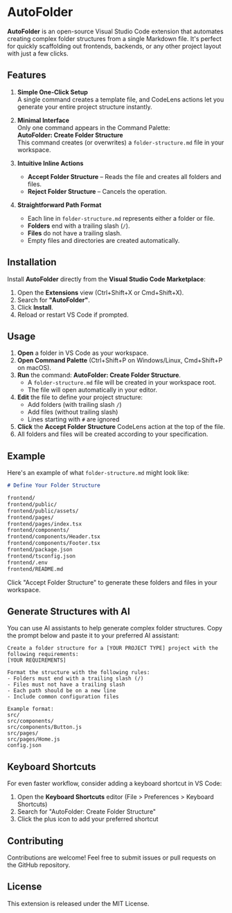 # AutoFolder

**AutoFolder** is an open-source Visual Studio Code extension that automates creating complex folder structures from a single Markdown file. It's perfect for quickly scaffolding out frontends, backends, or any other project layout with just a few clicks.

## Features

1. **Simple One-Click Setup**  
   A single command creates a template file, and CodeLens actions let you generate your entire project structure instantly.

2. **Minimal Interface**  
   Only one command appears in the Command Palette:  
   **AutoFolder: Create Folder Structure**  
   This command creates (or overwrites) a `folder-structure.md` file in your workspace.

3. **Intuitive Inline Actions**  
   - **Accept Folder Structure** – Reads the file and creates all folders and files.  
   - **Reject Folder Structure** – Cancels the operation.

4. **Straightforward Path Format**  
   - Each line in `folder-structure.md` represents either a folder or file.  
   - **Folders** end with a trailing slash (`/`).  
   - **Files** do not have a trailing slash.  
   - Empty files and directories are created automatically.

## Installation

Install **AutoFolder** directly from the **Visual Studio Code Marketplace**:

1. Open the **Extensions** view (Ctrl+Shift+X or Cmd+Shift+X).
2. Search for **"AutoFolder"**.
3. Click **Install**.
4. Reload or restart VS Code if prompted.

## Usage

1. **Open** a folder in VS Code as your workspace.
2. **Open Command Palette** (Ctrl+Shift+P on Windows/Linux, Cmd+Shift+P on macOS).
3. **Run** the command: **AutoFolder: Create Folder Structure**.
   - A `folder-structure.md` file will be created in your workspace root.
   - The file will open automatically in your editor.
4. **Edit** the file to define your project structure:
   - Add folders (with trailing slash `/`)
   - Add files (without trailing slash)
   - Lines starting with `#` are ignored
5. **Click** the **Accept Folder Structure** CodeLens action at the top of the file.
6. All folders and files will be created according to your specification.

## Example

Here's an example of what `folder-structure.md` might look like:

```markdown
# Define Your Folder Structure

frontend/
frontend/public/
frontend/public/assets/
frontend/pages/
frontend/pages/index.tsx
frontend/components/
frontend/components/Header.tsx
frontend/components/Footer.tsx
frontend/package.json
frontend/tsconfig.json
frontend/.env
frontend/README.md
```

Click "Accept Folder Structure" to generate these folders and files in your workspace.

## Generate Structures with AI

You can use AI assistants to help generate complex folder structures. Copy the prompt below and paste it to your preferred AI assistant:

```
Create a folder structure for a [YOUR PROJECT TYPE] project with the following requirements:
[YOUR REQUIREMENTS]

Format the structure with the following rules:
- Folders must end with a trailing slash (/)
- Files must not have a trailing slash
- Each path should be on a new line
- Include common configuration files

Example format:
src/
src/components/
src/components/Button.js
src/pages/
src/pages/Home.js
config.json
```

## Keyboard Shortcuts

For even faster workflow, consider adding a keyboard shortcut in VS Code:

1. Open the **Keyboard Shortcuts** editor (File > Preferences > Keyboard Shortcuts)
2. Search for "AutoFolder: Create Folder Structure"
3. Click the plus icon to add your preferred shortcut

## Contributing

Contributions are welcome! Feel free to submit issues or pull requests on the GitHub repository.

## License

This extension is released under the MIT License.
